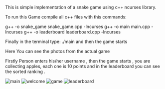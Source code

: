 This is simple implementation of a snake game using c++ ncurses library.

To run this Game compile all c++ files with this commands:

g++ -o snake_game snake_game.cpp -lncurses
g++ -o main main.cpp -lncurses
g++ -o leaderboard leaderboard.cpp -lncurses

Finally in the terminal type: ./main  and then the game starts

Here You can see the photos from the actual game

Firstly Person enters his/her username , then the game starts , you are collecting apples, each  one is 10 points and in the leaderboard you can see the sorted ranking .

![main](https://github.com/DachiBR/CPP-Snake-TUI-Game/assets/75274431/01652a41-e1a8-4b2c-b890-ddbb6aa6660e)
![welcome](https://github.com/DachiBR/CPP-Snake-TUI-Game/assets/75274431/d7859f8d-d967-4d31-a780-adaa1bcea079)
![game](https://github.com/DachiBR/CPP-Snake-TUI-Game/assets/75274431/983231ab-a35d-48c3-a734-88a90b02bb91)
![leaderboard](https://github.com/DachiBR/CPP-Snake-TUI-Game/assets/75274431/ae7c588d-8553-424b-aeb2-d7e97e9e95b2)

